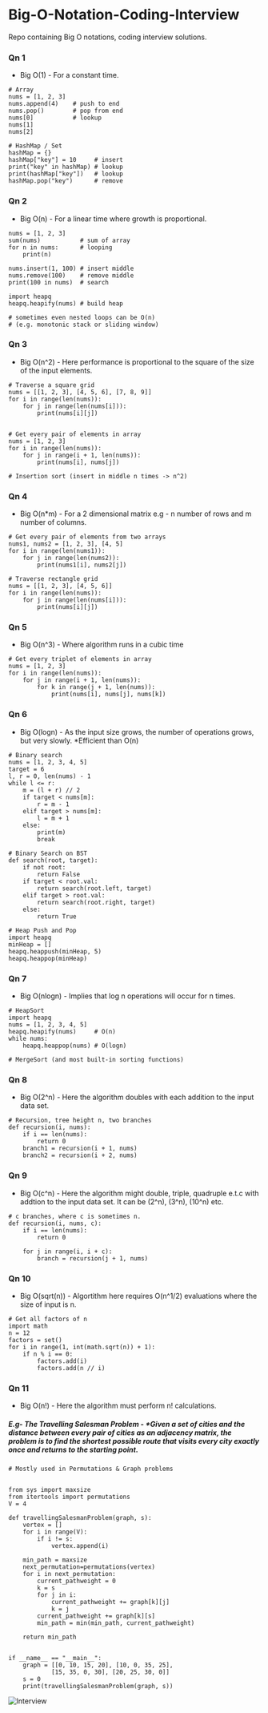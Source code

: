 # Big-O-Notation-Coding-Interview
Repo containing Big O notations, coding interview solutions. 

### Qn 1
- Big O(1) - For a constant time.
```
# Array
nums = [1, 2, 3]
nums.append(4)    # push to end
nums.pop()        # pop from end
nums[0]           # lookup
nums[1]
nums[2]

# HashMap / Set
hashMap = {}
hashMap["key"] = 10     # insert
print("key" in hashMap) # lookup
print(hashMap["key"])   # lookup
hashMap.pop("key")      # remove
````
### Qn 2
- Big O(n) - For a linear time where growth is proportional.
```
nums = [1, 2, 3]
sum(nums)           # sum of array
for n in nums:      # looping
    print(n)

nums.insert(1, 100) # insert middle
nums.remove(100)    # remove middle
print(100 in nums)  # search

import heapq
heapq.heapify(nums) # build heap

# sometimes even nested loops can be O(n)
# (e.g. monotonic stack or sliding window)
```
### Qn 3
- Big O(n^2) - Here performance is proportional to the square of the size of the input elements.
```
# Traverse a square grid
nums = [[1, 2, 3], [4, 5, 6], [7, 8, 9]]
for i in range(len(nums)):
    for j in range(len(nums[i])): 
        print(nums[i][j])


# Get every pair of elements in array
nums = [1, 2, 3]
for i in range(len(nums)):
    for j in range(i + 1, len(nums)):
        print(nums[i], nums[j])

# Insertion sort (insert in middle n times -> n^2)
```
### Qn 4
- Big O(n*m) - For a 2 dimensional matrix e.g - n number of rows and m number of columns.
```
# Get every pair of elements from two arrays
nums1, nums2 = [1, 2, 3], [4, 5]
for i in range(len(nums1)):
    for j in range(len(nums2)):
        print(nums1[i], nums2[j])

# Traverse rectangle grid
nums = [[1, 2, 3], [4, 5, 6]]
for i in range(len(nums)):
    for j in range(len(nums[i])):
        print(nums[i][j])
```
### Qn 5
- Big O(n^3) - Where algorithm runs in a cubic time
```
# Get every triplet of elements in array
nums = [1, 2, 3]
for i in range(len(nums)):
    for j in range(i + 1, len(nums)):
        for k in range(j + 1, len(nums)):
            print(nums[i], nums[j], nums[k])
 ```
### Qn 6
- Big O(logn) - As the input size grows, the number of operations grows, but very slowly. *Efficient than O(n)
```
# Binary search
nums = [1, 2, 3, 4, 5]
target = 6
l, r = 0, len(nums) - 1
while l <= r:
    m = (l + r) // 2
    if target < nums[m]:
        r = m - 1
    elif target > nums[m]:
        l = m + 1
    else:
        print(m)
        break

# Binary Search on BST
def search(root, target):
    if not root:
        return False
    if target < root.val:
        return search(root.left, target)
    elif target > root.val:
        return search(root.right, target)
    else: 
        return True

# Heap Push and Pop
import heapq
minHeap = []
heapq.heappush(minHeap, 5)
heapq.heappop(minHeap)
```
### Qn 7
- Big O(nlogn) - Implies that log n operations will occur for n times.
```
# HeapSort
import heapq
nums = [1, 2, 3, 4, 5]
heapq.heapify(nums)     # O(n)
while nums:
    heapq.heappop(nums) # O(logn)

# MergeSort (and most built-in sorting functions)
```
### Qn 8
- Big O(2^n) - Here the algorithm doubles with each addition to the input data set.
```
# Recursion, tree height n, two branches
def recursion(i, nums):
    if i == len(nums):
        return 0
    branch1 = recursion(i + 1, nums)
    branch2 = recursion(i + 2, nums)
```
### Qn 9
- Big O(c^n) - Here the algorithm might double, triple, quadruple e.t.c with addtion to the input data set. It can be (2^n), (3^n), (10^n) etc. 
```
# c branches, where c is sometimes n.
def recursion(i, nums, c):
    if i == len(nums):
        return 0
    
    for j in range(i, i + c):
        branch = recursion(j + 1, nums)
 ```
### Qn 10
- Big O(sqrt(n)) - Algortithm here requires O(n^1/2) evaluations where the size of input is n.
```
# Get all factors of n
import math
n = 12
factors = set()
for i in range(1, int(math.sqrt(n)) + 1):
    if n % i == 0:
        factors.add(i)
        factors.add(n // i)
```
### Qn 11
- Big O(n!) - Here the algorithm must perform n! calculations.

 ##### E.g- The Travelling Salesman Problem - *Given a set of cities and the distance between every pair of cities as an adjacency matrix, the problem is to find the shortest possible route that visits every city exactly once and returns to the starting point.

```
# Mostly used in Permutations & Graph problems


from sys import maxsize
from itertools import permutations
V = 4

def travellingSalesmanProblem(graph, s):
	vertex = []
	for i in range(V):
		if i != s:
			vertex.append(i)

	min_path = maxsize
	next_permutation=permutations(vertex)
	for i in next_permutation:
		current_pathweight = 0
		k = s
		for j in i:
			current_pathweight += graph[k][j]
			k = j
		current_pathweight += graph[k][s]
		min_path = min(min_path, current_pathweight)
		
	return min_path


if __name__ == "__main__":
	graph = [[0, 10, 15, 20], [10, 0, 35, 25],
			[15, 35, 0, 30], [20, 25, 30, 0]]
	s = 0
	print(travellingSalesmanProblem(graph, s))
 ```
![Interview](https://github.com/Marx-wrld/Big-O-Notation-Coding-Interview/assets/105711066/ddb1f69f-8a6f-468c-93fc-55db9ca01e19)
